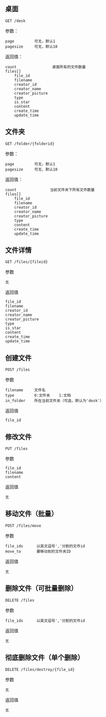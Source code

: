 ## 桌面
	
	GET /desk
	
参数：

	page         可无，默认1
	pagesize     可无，默认10
	
返回值：

    count                桌面所有的文件数量
	files[]
        file_id
        filename
        creator_id
        creator_name
        creator_picture
        type
        is_star
        content
        create_time
        update_time
	
## 文件夹

	GET /folder/{folderid}
	
参数：

	page         可无，默认1
	pagesize     可无，默认10
	
返回值：

    count               当前文件夹下所有文件数量
    files[]
        file_id
        filename
        creator_id
        creator_name
        creator_picture
        type
        content
        create_time
        update_time
	
## 文件详情

    GET /files/{fileid}

参数

    无
    
返回值

    file_id
    filename
    creator_id
    creator_name
    creator_picture
    type
    is_star
    content
    create_time
    update_time
    
## 创建文件

    POST /files
    
参数

    filename     文件名
    type         0:文件夹    1:文档
    in_folder    所在当前文件夹（可选，默认为'desk'）
    
返回值
    
    file_id

## 修改文件

    PUT /files
    
参数

    file_id
    filename
    content
    
返回值
    
    无

## 移动文件（批量）

    POST /files/move
    
参数

    file_ids      以英文逗号','分割的文件id
    move_to       要移动到的文件夹ID
    
返回值
    
    无
    
## 删除文件（可批量删除）

    DELETE /files
    
参数

    file_ids      以英文逗号','分割的文件id
    
返回值
    
    无

## 彻底删除文件（单个删除）

    DELETE /files/destroy/{file_id}
        
参数

    无
    
返回值
    
    无